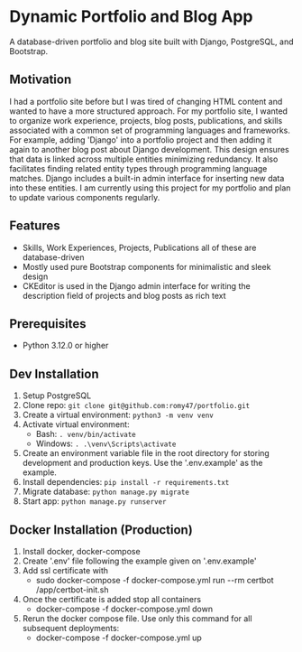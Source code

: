# Dynamic Portfolio and Blog App
A database-driven portfolio and blog site built with Django, PostgreSQL, and Bootstrap.

## Motivation
I had a portfolio site before but I was tired of changing HTML content and wanted to have a more structured approach. For my portfolio site, I wanted to organize work experience, projects, blog posts, publications, and skills associated with a common set of programming languages and frameworks. For example, adding 'Django' into a portfolio project and then adding it again to another blog post about Django development. This design ensures that data is linked across multiple entities minimizing redundancy. It also facilitates finding related entity types through programming language matches. Django includes a built-in admin interface for inserting new data into these entities. I am currently using this project for my portfolio and plan to update various components regularly.

## Features
- Skills, Work Experiences, Projects, Publications all of these are database-driven
- Mostly used pure Bootstrap components for minimalistic and sleek design
- CKEditor is used in the Django admin interface for writing the description field of projects and blog posts as rich text

## Prerequisites
- Python 3.12.0 or higher

## Dev Installation
1. Setup PostgreSQL
2. Clone repo: `git clone git@github.com:romy47/portfolio.git`
3. Create a virtual environment: `python3 -m venv venv`
4. Activate virtual environment:
    - Bash: `. venv/bin/activate`
    - Windows: `. .\venv\Scripts\activate`
5. Create an environment variable file in the root directory for storing development and production keys. Use the '.env.example' as the example.
6. Install dependencies: `pip install -r requirements.txt`
7. Migrate database: `python manage.py migrate`
8. Start app: `python manage.py runserver`

## Docker Installation (Production)
1. Install docker, docker-compose
2. Create '.env' file following the example given on '.env.example'
2. Add ssl certificate with
    - sudo docker-compose -f docker-compose.yml run --rm certbot /app/certbot-init.sh
3. Once the certificate is added stop all containers
    - docker-compose -f docker-compose.yml down
4. Rerun the docker compose file. Use only this command for all subsequent deployments:
    - docker-compose -f docker-compose.yml up
